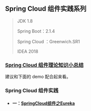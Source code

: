 ## Spring Cloud 组件实践系列
> JDK 1.8
>
> Spring Boot：2.1.4
>
> Spring Cloud ：Greenwich.SR1
>
> IDEA 2018 

### [Spring Cloud 组件理论知识小总结](./md/SpringCloud组件理论知识.md)

建议和下面的 demo 配合起来看。

### Spring Cloud 组件实践
+ #### 一：[SpringCloud组件之Eureka](./md/SpringCloud组件之Eureka.md)


